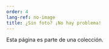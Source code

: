```yaml
---
order: 4
lang-ref: no-image
title: ¿Sin foto? ¡No hay problema!
---
```


Esta página es parte de una colección.
